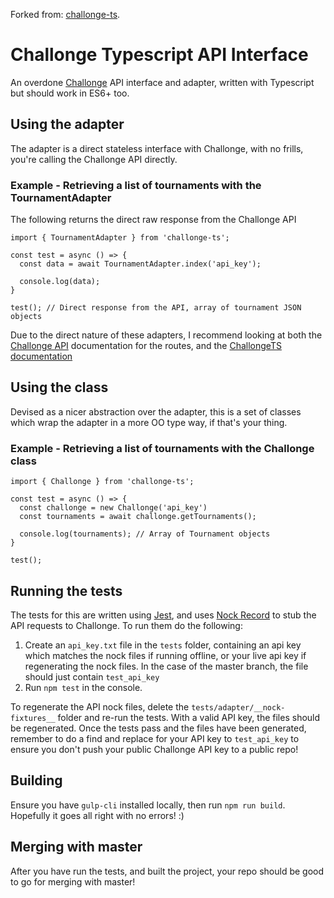 Forked from: [challonge-ts](https://github.com/EdwardJFox/challonge-ts).

# Challonge Typescript API Interface
An overdone [Challonge](https://challonge.com/) API interface and adapter, written with Typescript but should work in ES6+ too.

## Using the adapter
The adapter is a direct stateless interface with Challonge, with no frills, you're calling the Challonge API directly.

### Example - Retrieving a list of tournaments with the TournamentAdapter
The following returns the direct raw response from the Challonge API
```
import { TournamentAdapter } from 'challonge-ts';

const test = async () => {
  const data = await TournamentAdapter.index('api_key');

  console.log(data);
}

test(); // Direct response from the API, array of tournament JSON objects
```

Due to the direct nature of these adapters, I recommend looking at both the [Challonge API](https://api.challonge.com/v1) documentation for the routes, and the [ChallongeTS documentation](https://edwardjfox.github.io/challonge-ts/) 

## Using the class
Devised as a nicer abstraction over the adapter, this is a set of classes which wrap the adapter in a more OO type way, if that's your thing.

### Example - Retrieving a list of tournaments with the Challonge class

```
import { Challonge } from 'challonge-ts';

const test = async () => {
  const challonge = new Challonge('api_key')
  const tournaments = await challonge.getTournaments();

  console.log(tournaments); // Array of Tournament objects
}

test();
```

## Running the tests
The tests for this are written using [Jest](https://jestjs.io/), and uses [Nock Record](https://www.npmjs.com/package/nock-record) to stub the API requests to Challonge. To run them do the following:

1. Create an `api_key.txt` file in the `tests` folder, containing an api key which matches the nock files if running offline, or your live api key if regenerating the nock files. In the case of the master branch, the file should just contain `test_api_key`
2. Run `npm test` in the console.

To regenerate the API nock files, delete the `tests/adapter/__nock-fixtures__` folder and re-run the tests. With a valid API key, the files should be regenerated. Once the tests pass and the files have been generated, remember to do a find and replace for your API key to `test_api_key` to ensure you don't push your public Challonge API key to a public repo!

## Building
Ensure you have `gulp-cli` installed locally, then run `npm run build`. Hopefully it goes all right with no errors! :)

## Merging with master
After you have run the tests, and built the project, your repo should be good to go for merging with master!